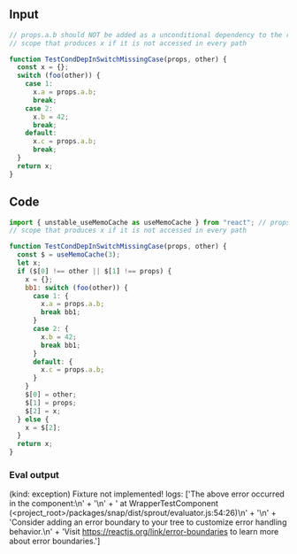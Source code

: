 
## Input

```javascript
// props.a.b should NOT be added as a unconditional dependency to the reactive
// scope that produces x if it is not accessed in every path

function TestCondDepInSwitchMissingCase(props, other) {
  const x = {};
  switch (foo(other)) {
    case 1:
      x.a = props.a.b;
      break;
    case 2:
      x.b = 42;
      break;
    default:
      x.c = props.a.b;
      break;
  }
  return x;
}

```

## Code

```javascript
import { unstable_useMemoCache as useMemoCache } from "react"; // props.a.b should NOT be added as a unconditional dependency to the reactive
// scope that produces x if it is not accessed in every path

function TestCondDepInSwitchMissingCase(props, other) {
  const $ = useMemoCache(3);
  let x;
  if ($[0] !== other || $[1] !== props) {
    x = {};
    bb1: switch (foo(other)) {
      case 1: {
        x.a = props.a.b;
        break bb1;
      }
      case 2: {
        x.b = 42;
        break bb1;
      }
      default: {
        x.c = props.a.b;
      }
    }
    $[0] = other;
    $[1] = props;
    $[2] = x;
  } else {
    x = $[2];
  }
  return x;
}

```
      
### Eval output
(kind: exception) Fixture not implemented!
logs: ['The above error occurred in the <WrapperTestComponent> component:\n' +
  '\n' +
  '    at WrapperTestComponent (<project_root>/packages/snap/dist/sprout/evaluator.js:54:26)\n' +
  '\n' +
  'Consider adding an error boundary to your tree to customize error handling behavior.\n' +
  'Visit https://reactjs.org/link/error-boundaries to learn more about error boundaries.']